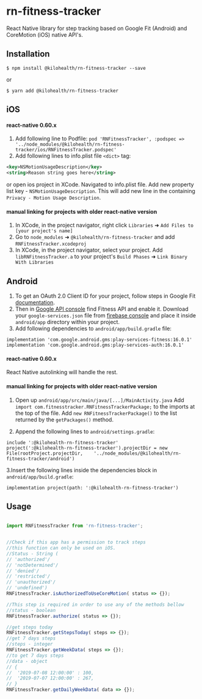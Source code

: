 
# rn-fitness-tracker

React Native library for step tracking based on Google Fit (Android) and CoreMotion (iOS) native API's.

## Installation
`$ npm install @kilohealth/rn-fitness-tracker --save`

or

`$ yarn add @kilohealth/rn-fitness-tracker`

## iOS

#### react-native 0.60.x

1. Add following line to Podfile:
`pod 'RNFitnessTracker', :podspec => '../node_modules/@kilohealth/rn-fitness-tracker/ios/RNFitnessTracker.podspec'`
2. Add following lines to info.plist file `<dict>` tag:
```xml
<key>NSMotionUsageDescription</key>
<string>Reason string goes here</string>
``` 
or 
open ios project in XCode. Navigated to info.plist file. Add new property list key - `NSMotionUsageDescription`. This will add new line in the containing `Privacy - Motion Usage Description`.

#### manual linking for projects with older react-native version

1. In XCode, in the project navigator, right click `Libraries` ➜ `Add Files to [your project's name]`
2. Go to `node_modules` ➜ `@kilohealth/rn-fitness-tracker` and add `RNFitnessTracker.xcodeproj`
3. In XCode, in the project navigator, select your project. Add `libRNFitnessTracker.a` to your project's `Build Phases` ➜ `Link Binary With Libraries`

## Android

1. To get an OAuth 2.0 Client ID for your project, follow steps in Google Fit [documentation](https://developers.google.com/fit/android/get-api-key).
2. Then in [Google API console](https://console.developers.google.com) find Fitness API and enable it. Download your `google-services.json` file from [firebase console](https://console.firebase.google.com) and place it inside `android/app` directory within your project.
3. Add following dependencies to `android/app/build.gradle` file:

```
implementation 'com.google.android.gms:play-services-fitness:16.0.1'
implementation 'com.google.android.gms:play-services-auth:16.0.1'
```
#### react-native 0.60.x

React Native autolinking will handle the rest.

#### manual linking for projects with older react-native version

1. Open up `android/app/src/main/java/[...]/MainActivity.java`
  Add `import com.fitnesstracker.RNFitnessTrackerPackage;` to the imports at the top of the file.
  Add `new RNFitnessTrackerPackage()` to the list returned by the `getPackages()` method.

2. Append the following lines to `android/settings.gradle`:
```
include ':@kilohealth-rn-fitness-tracker'
project(':@kilohealth-rn-fitness-tracker').projectDir = new File(rootProject.projectDir, 	'../node_modules/@kilohealth/rn-fitness-tracker/android')
``` 


3.Insert the following lines inside the dependencies block in `android/app/build.gradle`:
```
implementation project(path: ':@kilohealth-rn-fitness-tracker')
```

## Usage
```javascript

import RNFitnessTracker from 'rn-fitness-tracker';


//Check if this app has a permission to track steps
//this function can only be used on iOS.
//Status - String (
// 'authorized'/ 
// 'notDetermined'/
// 'denied'/
// 'restricted'/
// 'unauthorized'/
// 'undefined')
RNFitnessTracker.isAuthorizedToUseCoreMotion( status => {});

//This step is required in order to use any of the methods bellow
//status - boolean
RNFitnessTracker.authorize( status => {});

//get steps today
RNFitnessTracker.getStepsToday( steps => {});
//get 7 days steps
//steps - integer
RNFitnessTracker.getWeekData( steps => {});
//to get 7 days steps
//data - object 
// {
//  '2019-07-08 12:00:00' : 100,
//  '2019-07-07 12:00:00' : 267,
// }
RNFitnessTracker.getDailyWeekData( data => {});

```
 
